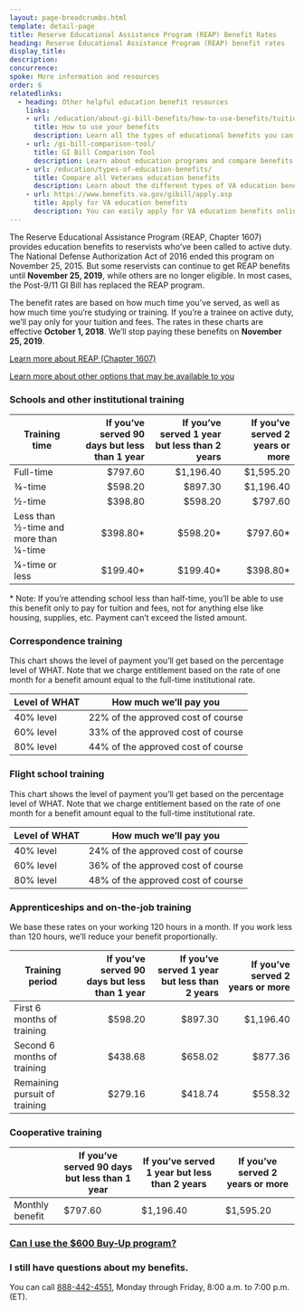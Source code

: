 ```yaml
---
layout: page-breadcrumbs.html
template: detail-page
title: Reserve Educational Assistance Program (REAP) Benefit Rates
heading: Reserve Educational Assistance Program (REAP) benefit rates
display_title: 
description: 
concurrence: 
spoke: More information and resources
order: 6 
relatedlinks:
  - heading: Other helpful education benefit resources
    links:
    - url: /education/about-gi-bill-benefits/how-to-use-benefits/tuition-assistance-top-up/ 
      title: How to use your benefits
      description: Learn all the types of educational benefits you can use with your GI Bill coverage.
    - url: /gi-bill-comparison-tool/
      title: GI Bill Comparison Tool
      description: Learn about education programs and compare benefits by school.
    - url: /education/types-of-education-benefits/
      title: Compare all Veterans education benefits
      description: Learn about the different types of VA education benefits available to service members, Veterans, members of the National Guard or Reserves, and qualified survivors or dependents.
    - url: https://www.benefits.va.gov/gibill/apply.asp
      title: Apply for VA education benefits
      description: You can easily apply for VA education benefits online, by mail, or in person.
---
```


<div class="va-introtext">

The Reserve Educational Assistance Program (REAP, Chapter 1607) provides education benefits to reservists who’ve been called
to active duty. The National Defense Authorization Act of 2016 ended this program on November 25, 2015. But some reservists
can continue to get REAP benefits until **November 25, 2019**, while others are no longer eligible. In most cases, the 
Post-9/11 GI Bill has replaced the REAP program. 

The benefit rates are based on how much time you’ve served, as well as how much time you’re studying or training. If you’re a
trainee on active duty, we’ll pay only for your tuition and fees.  The rates in these charts are effective **October 1, 
2018**. We’ll stop paying these benefits on **November 25, 2019**. 

</div>

[Learn more about REAP (Chapter 1607)](https://www.benefits.va.gov/gibill/reap.asp)

[Learn more about other options that may be available to you](/education/other-va-education-benefits/reap/)

### Schools and other institutional training
| **Training time** | **If you’ve served 90 days but less than 1 year** | **If you’ve served 1 year but less than 2 years** | **If you’ve served 2 years or more** |
|---|---:|---:|---:|
| Full-time |	$797.60	| $1,196.40	| $1,595.20 |
| ¾-time | $598.20 | $897.30 | $1,196.40 |
| ½-time | $398.80 | $598.20 | $797.60 |
| Less than ½-time and more than ¼-time | $398.80\* | $598.20\*	| $797.60\* |
| ¼-time or less | $199.40\* | $199.40\* | $398.80\* |
\* Note: If you’re attending school less than half-time, you’ll be able to use this benefit only to pay for tuition and fees,
not for anything else like housing, supplies, etc. Payment can’t exceed the listed amount.

### Correspondence training 

This chart shows the level of payment you’ll get based on the percentage level of WHAT. Note that we charge entitlement based
on the rate of one month for a benefit amount equal to the full-time institutional rate.

| **Level of WHAT** | **How much we’ll pay you** |
|--|--|
| 40% level | 22% of the approved cost of course |
| 60% level | 33% of the approved cost of course |
| 80% level | 44% of the approved cost of course |

### Flight school training 

This chart shows the level of payment you’ll get based on the percentage level of WHAT. Note that we charge entitlement 
based on the rate of one month for a benefit amount equal to the full-time institutional rate.

| **Level of WHAT** | **How much we’ll pay you** |
|--|--|
| 40% level | 24% of the approved cost of course |
| 60% level | 36% of the approved cost of course |
| 80% level | 48% of the approved cost of course |

### Apprenticeships and on-the-job training

We base these rates on your working 120 hours in a month. If you work less than 120 hours, we’ll reduce your benefit 
proportionally.

| **Training period** | **If you’ve served 90 days but less than 1 year** | **If you’ve served 1 year but less than 2 years** | **If you’ve served 2 years or more** |
|---|---:|---:|---:|
| First 6 months of training | $598.20 | $897.30 | $1,196.40 |
| Second 6 months of training |	$438.68 |	$658.02 |	$877.36 |
| Remaining pursuit of training |	$279.16 |	$418.74 |	$558.32 |

### Cooperative training 

| <i></i> | **If you’ve served 90 days but less than 1 year** | **If you’ve served 1 year but less than 2 years** | **If you’ve served 2 years or more** |
|---|---|---|---|
| Monthly benefit | $797.60	| $1,196.40 | $1,595.20 |

### [Can I use the $600 Buy-Up program?](/education/about-gi-bill-benefits/montgomery-active-duty/buy-up/)

### I still have questions about my benefits.

You can call <a href="tel:+18884424551">888-442-4551</a>, Monday through Friday, 8:00 a.m. to 7:00 p.m. (ET). 
